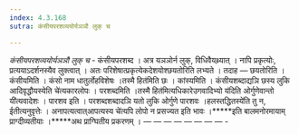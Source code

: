 ```yaml
---
index: 4.3.168
sutra: कंसीयपरशव्ययोर्यञञौ लुक् च

---
```

_कंसीयपरशव्ययोर्यञञौ लुक् च_ - कंसीयपरशब्द । अत्र यञञोर्न लुक्, विधिवैयथ्र्यात् । नापि प्रकृत्योः, प्रत्ययाऽदर्शनस्यैव लुक्त्वात् । अतः परिशेषात्प्रकृत्येकदेशयोश्छयतोरिति लभ्यते । तदाह — छयतोरिति । कंसीयमिति । कंसो नाम धातुर्लोहविशेषः ।तस्मै हित॑मिति छः । कांस्यमिति । कंसीयशब्दाद्यञि छस्य लुकि आदिवृद्धौयस्येति चे॑त्यकारलोपः । परशब्दमिति ।तस्मै हित॑मित्यधिकारेउगवादिभ्यो य॑दिति ओर्गुणेवान्तो यी॑त्यवादेशः । पारशव इति । परशब्दशब्दादञि यतो लुकि ओर्गुणे पारशवः ।हलस्तद्धितस्ये॑ति तु न, ईतीत्यनुवृत्तेः । अनापत्यत्वात्आपत्यस्य चे॑त्यपि लोपो न प्रसज्यत इति भावः ।*****इति बालमनोरमायाम् प्राग्दीव्यतीयाः ।*****अथ प्राग्घितीय प्रकरणम् । —  —  —  —  —  —  —  —  -